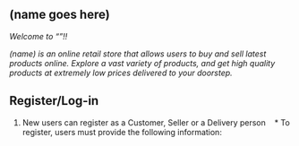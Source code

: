 ## (name goes here)

*Welcome to “”!!*  

*(name) is an online retail store that allows users to buy and sell latest products online. Explore a vast variety of products, and get high quality products at extremely low prices delivered to your doorstep.*  

Register/Log-in
----

1. New users can register as a Customer, Seller or a Delivery person
  &nbsp;&nbsp;&nbsp;* To register, users must provide the following information:

